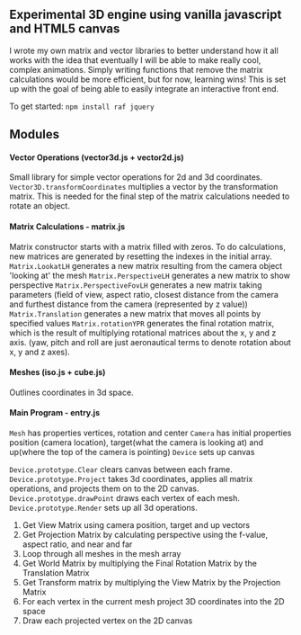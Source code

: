 ## **Experimental 3D engine using vanilla javascript and HTML5 canvas**
I wrote my own matrix and vector libraries to better understand how it all works with the idea that eventually I will be able to make really cool, complex animations. Simply writing functions that remove the matrix calculations would be more efficient, but for now, learning wins! This is set up with the goal of being able to easily integrate an interactive front end.

To get started:
`npm install raf jquery`

## **Modules**
#### Vector Operations (vector3d.js + vector2d.js)
Small library for simple vector operations for 2d and 3d coordinates.     
`Vector3D.transformCoordinates` multiplies a vector by the transformation matrix. This is needed for the final step of the matrix calculations needed to rotate an object.

#### Matrix Calculations - matrix.js
Matrix constructor starts with a matrix filled with zeros. To do calculations, new matrices are generated by resetting the indexes in the initial array.
`Matrix.LookatLH` generates a new matrix resulting from the camera object 'looking at' the mesh
`Matrix.PerspectiveLH` generates a new matrix to show perspective
`Matrix.PerspectiveFovLH` generates a new matrix taking parameters (field of view, aspect ratio, closest distance from the camera and furthest distance from the camera (represented by z value))
`Matrix.Translation` generates a new matrix that moves all points by specified values
`Matrix.rotationYPR` generates the final rotation matrix, which is the result of multiplying rotational matrices about the x, y and z axis. (yaw, pitch and roll are just aeronautical terms to denote rotation about x, y and z axes).

#### Meshes (iso.js + cube.js)
Outlines coordinates in 3d space.

#### Main Program - entry.js
`Mesh` has properties vertices, rotation and center
`Camera` has initial properties position (camera location), target(what the camera is looking at) and up(where the top of the camera is pointing)
`Device` sets up canvas

`Device.prototype.Clear` clears canvas between each frame.
`Device.prototype.Project` takes 3d coordinates, applies all matrix operations, and projects them on to the 2D canvas.
`Device.prototype.drawPoint` draws each vertex of each mesh.
`Device.prototype.Render` sets up all 3d operations.
1. Get View Matrix using camera position, target and up vectors
2. Get Projection Matrix by calculating perspective using the f-value, aspect ratio, and near and far
3. Loop through all meshes in the mesh array
4. Get World Matrix by multiplying the Final Rotation Matrix by the Translation Matrix
5. Get Transform matrix by multiplying the View Matrix by the Projection Matrix
6. For each vertex in the current mesh project 3D coordinates into the 2D space
7. Draw each projected vertex on the 2D canvas
